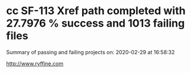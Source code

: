 # cc SF-113 Xref path completed with 27.7976 % success and 1013 failing files

Summary of passing and failing projects on: 2020-02-29 at 16:58:32

http://www.ryffine.com

